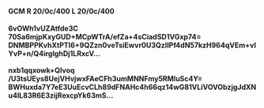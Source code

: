 #### GCM R 20/0c/400 L 20/0c/400
**6vOWh1vUZAtfde3C**<br/>**70Sa6mjpKxyGUD+MCpWTrA/efZa+4sCiadSD1VGxp74=**<br/>**DNMBPPKvhXtPTI6+9QZzn0veTsiEwvr0U3QzIIPf4dN57kzH964qVEm+vlYvP+n/Q4irgIghDj1LRxcV...**<br/><br/>
**nxb1qqxowk+QIvoq**<br/>**/U3tsUEys8UejVHvjwxFAeCFh3umMNNFmy5RMluSc4Y=**<br/>**BWHuxda7Y7eE3UuEcvCLh89dFNAHc4h66qz14wG81VLiVOVObzjgJdXNu4IL83R6E3zijRexcpYk63mS...**